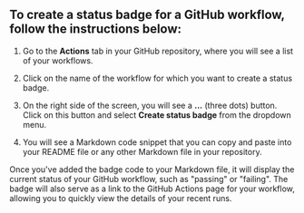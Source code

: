 ## To create a status badge for a GitHub workflow, follow the instructions below:

1. Go to the **Actions** tab in your GitHub repository, where you will see a list of your workflows.

2. Click on the name of the workflow for which you want to create a status badge.

3. On the right side of the screen, you will see a **...** (three dots) button. Click on this button and select **Create status badge** from the dropdown menu.

4. You will see a Markdown code snippet that you can copy and paste into your README file or any other Markdown file in your repository.

Once you've added the badge code to your Markdown file, it will display the current status of your GitHub workflow, such as "passing" or "failing". The badge will also serve as a link to the GitHub Actions page for your workflow, allowing you to quickly view the details of your recent runs.
